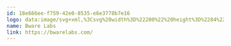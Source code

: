 ```yaml
---
id: 18e666ee-f759-42e0-8535-e6e3778b7e16
logo: data:image/svg+xml,%3Csvg%20width%3D%22200%22%20height%3D%2284%22%20viewBox%3D%220%200%20200%2084%22%20fill%3D%22none%22%20xmlns%3D%22http%3A%2F%2Fwww.w3.org%2F2000%2Fsvg%22%3E%0A%3Cmask%20id%3D%22mask0_13611_3252%22%20style%3D%22mask-type%3Aluminance%22%20maskUnits%3D%22userSpaceOnUse%22%20x%3D%2229%22%20y%3D%2226%22%20width%3D%22141%22%20height%3D%2233%22%3E%0A%3Cpath%20d%3D%22M170%2026.8132H29V58.7732H170V26.8132Z%22%20fill%3D%22white%22%2F%3E%0A%3C%2Fmask%3E%0A%3Cg%20mask%3D%22url(%23mask0_13611_3252)%22%3E%0A%3Cpath%20fill-rule%3D%22evenodd%22%20clip-rule%3D%22evenodd%22%20d%3D%22M169.28%2037.6383V36.5344H163.991C163.51%2036.5344%20163.05%2036.7253%20162.714%2037.064L161.919%2037.8656C161.593%2038.1946%20161.41%2038.6364%20161.41%2039.0966V40.9639C161.41%2041.3628%20161.547%2041.8732%20161.771%2042.3046C161.991%2042.7245%20162.334%2043.1461%20162.796%2043.2506L162.822%2043.2566L168.128%2043.3186C168.156%2043.3309%20168.2%2043.3616%20168.257%2043.432C168.324%2043.5159%20168.389%2043.6328%20168.448%2043.7695C168.565%2044.0468%20168.628%2044.3537%20168.628%2044.5236V46.4264C168.628%2046.6079%20168.552%2046.7812%20168.418%2046.9053L167.483%2047.7706C167.359%2047.8847%20167.196%2047.9482%20167.027%2047.9482H161.845V49.0521H167.027C167.481%2049.0521%20167.917%2048.8817%20168.249%2048.5755L169.183%2047.7103C169.544%2047.3776%20169.748%2046.9128%20169.748%2046.4264V44.5236C169.748%2044.1248%20169.611%2043.6144%20169.386%2043.1829C169.167%2042.7631%20168.823%2042.3415%20168.362%2042.237L168.335%2042.2309L163.029%2042.1689C163.002%2042.1567%20162.957%2042.1259%20162.9%2042.0555C162.834%2041.9717%20162.768%2041.8547%20162.71%2041.718C162.593%2041.4407%20162.53%2041.1338%20162.53%2040.9639V39.0966C162.53%2038.9249%20162.598%2038.7601%20162.72%2038.6374L163.515%2037.8357C163.64%2037.7095%20163.812%2037.6383%20163.991%2037.6383H169.28Z%22%20fill%3D%22%237A8AA0%22%2F%3E%0A%3Cpath%20fill-rule%3D%22evenodd%22%20clip-rule%3D%22evenodd%22%20d%3D%22M158.472%2042.6492C158.495%2042.6286%20158.517%2042.6079%20158.538%2042.5874L158.914%2042.219C159.15%2041.986%20159.314%2041.7811%20159.41%2041.5302C159.503%2041.2837%20159.522%2041.0168%20159.522%2040.6827V39.23C159.522%2038.8959%20159.503%2038.629%20159.41%2038.3824C159.314%2038.1315%20159.15%2037.9267%20158.914%2037.6937L158.34%2037.1316C158.107%2036.9025%20157.887%2036.7441%20157.608%2036.6498C157.336%2036.5581%20157.029%2036.5344%20156.638%2036.5344H151.801C151.656%2036.5344%20151.49%2036.5627%20151.368%2036.6877C151.249%2036.8105%20151.227%2036.9711%20151.227%2037.0985V48.488C151.227%2048.6154%20151.249%2048.776%20151.368%2048.8988C151.49%2049.0238%20151.656%2049.0521%20151.801%2049.0521H156.973C157.365%2049.0521%20157.672%2049.0284%20157.943%2048.9367C158.222%2048.8424%20158.443%2048.6841%20158.676%2048.4549L159.249%2047.8928C159.486%2047.6598%20159.65%2047.455%20159.746%2047.2041C159.839%2046.9576%20159.858%2046.6906%20159.858%2046.3565V44.9427C159.858%2044.6086%20159.839%2044.3417%20159.746%2044.0952C159.65%2043.8443%20159.486%2043.6394%20159.249%2043.4064L158.616%2042.7879V42.7876L158.598%2042.7696C158.556%2042.7282%20158.515%2042.6877%20158.472%2042.6492ZM157.153%2037.6461C157.269%2037.6837%20157.364%2037.7447%20157.482%2037.8608L158.015%2038.3838C158.194%2038.5593%20158.263%2038.6437%20158.3%2038.7319C158.337%2038.8211%20158.354%2038.94%20158.354%2039.2109V40.7216C158.354%2040.9921%20158.337%2041.1111%20158.3%2041.2004C158.263%2041.2888%20158.194%2041.3733%20158.015%2041.5487L157.7%2041.8583C157.542%2042.0128%20157.451%2042.0694%20157.373%2042.0968C157.29%2042.1259%20157.195%2042.1328%20156.993%2042.1328H152.395V37.5863H156.599C156.866%2037.5863%20157.031%2037.6058%20157.153%2037.6461ZM158.635%2044.4265C158.598%2044.3382%20158.53%2044.2536%20158.351%2044.0782L157.837%2043.5748C157.647%2043.3875%20157.54%2043.2943%20157.433%2043.2398C157.339%2043.1911%20157.228%2043.1648%20157.013%2043.1648H152.395V48.0018H156.935C157.203%2048.0018%20157.367%2047.9824%20157.489%2047.9422C157.604%2047.9047%20157.699%2047.8437%20157.818%2047.7273L158.351%2047.2042C158.53%2047.0288%20158.598%2046.9442%20158.635%2046.8559C158.672%2046.7666%20158.689%2046.6476%20158.689%2046.3771V44.9053C158.689%2044.6348%20158.672%2044.5158%20158.635%2044.4265Z%22%20fill%3D%22%237A8AA0%22%2F%3E%0A%3Cpath%20fill-rule%3D%22evenodd%22%20clip-rule%3D%22evenodd%22%20d%3D%22M146.471%2037.4309L146.47%2037.4307C146.27%2037.0789%20146.052%2036.8406%20145.765%2036.6998C145.484%2036.5623%20145.17%2036.5344%20144.82%2036.5344H144.018C143.667%2036.5344%20143.353%2036.5623%20143.073%2036.6998C142.786%2036.8406%20142.568%2037.0789%20142.367%2037.4307L140.392%2040.9044L140.391%2040.9058C140.17%2041.2983%20140.031%2041.6044%20139.95%2041.9438C139.87%2042.2805%20139.851%2042.6356%20139.851%2043.1193V49.0521H140.988V45.4637H147.851V49.0521H148.989V43.1193C148.989%2042.6355%20148.97%2042.2801%20148.889%2041.9434C148.808%2041.604%20148.668%2041.2979%20148.448%2040.9057L146.471%2037.4309ZM147.851%2043.12V44.3837H140.987V43.12C140.987%2042.344%20141.08%2041.9302%20141.384%2041.4026L143.321%2038.0052V38.0047C143.44%2037.7992%20143.522%2037.721%20143.602%2037.6802C143.689%2037.6357%20143.816%2037.6144%20144.076%2037.6144H144.761C145.022%2037.6144%20145.149%2037.6357%20145.236%2037.6802C145.317%2037.721%20145.399%2037.7992%20145.517%2038.0047V38.0052L147.453%2041.4014L147.454%2041.4026C147.759%2041.9302%20147.851%2042.344%20147.851%2043.12Z%22%20fill%3D%22%237A8AA0%22%2F%3E%0A%3Cpath%20fill-rule%3D%22evenodd%22%20clip-rule%3D%22evenodd%22%20d%3D%22M131.307%2047.9819V36.5344H130.139V48.488C130.139%2048.6154%20130.161%2048.7759%20130.28%2048.8986C130.401%2049.0237%20130.568%2049.0521%20130.713%2049.0521H137.427V47.9819H131.307Z%22%20fill%3D%22%237A8AA0%22%2F%3E%0A%3Cpath%20d%3D%22M118.842%2043.7632H124.09V41.7845H118.842V38.5131H125.16V36.5344H117.174C116.721%2036.5344%20116.536%2036.7164%20116.536%2037.16V48.4265C116.536%2048.8708%20116.722%2049.0521%20117.174%2049.0521H125.303V47.0734H118.841V43.7632H118.842Z%22%20fill%3D%22%237A8AA0%22%2F%3E%0A%3Cpath%20d%3D%22M112.728%2044.3486L113.304%2043.7833C113.902%2043.1983%20114.045%2042.9153%20114.045%2041.9256V39.6036C114.045%2038.614%20113.901%2038.3317%20113.304%2037.7459L112.728%2037.1807C112.194%2036.656%20111.741%2036.5344%20110.815%2036.5344H104.785C104.332%2036.5344%20104.147%2036.7164%20104.147%2037.16V49.0521H106.452V44.994H110.054L111.72%2049.0521H114.169L112.317%2044.6911C112.461%2044.5902%20112.584%2044.49%20112.728%2044.3486ZM111.761%2041.8851C111.761%2042.0465%20111.719%2042.1474%20111.575%2042.2889L111.02%2042.8342C110.875%2042.9757%20110.731%2043.0163%20110.485%2043.0163H106.451V38.5138H110.464C110.753%2038.5138%20110.896%2038.5742%20111.082%2038.7563L111.515%2039.1799C111.7%2039.362%20111.762%2039.4828%20111.762%2039.7253V41.8851H111.761Z%22%20fill%3D%22%237A8AA0%22%2F%3E%0A%3Cpath%20d%3D%22M98.9824%2037.6343C98.4319%2036.7746%2098.1669%2036.5344%2096.9849%2036.5344H95.8847C94.7027%2036.5344%2094.4379%2036.7746%2093.8874%2037.6343L91.89%2040.7935C91.3605%2041.6131%2091.2784%2042.2532%2091.2784%2043.1932V49.0521H93.5405V45.873H99.3289V49.0521H101.591V43.1932C101.591%2042.2532%20101.509%2041.6139%20100.98%2040.7935L98.9824%2037.6343ZM99.3281%2043.9127H93.5398V43.1531C93.5398%2042.5531%2093.6419%2042.213%2093.9066%2041.7934L95.7612%2038.7939C95.8631%2038.6341%2095.924%2038.6136%2096.1077%2038.6136H96.7601C96.9441%2038.6136%2097.0051%2038.6341%2097.107%2038.7939L98.9613%2041.7934C99.2263%2042.213%2099.3281%2042.5531%2099.3281%2043.1531V43.9127Z%22%20fill%3D%22%237A8AA0%22%2F%3E%0A%3Cpath%20d%3D%22M86.5404%2043.553C86.5404%2043.7529%2086.4786%2043.893%2086.3565%2044.0529L84.0535%2047.0721L81.7505%2044.0529C81.6284%2043.893%2081.5665%2043.7529%2081.5665%2043.553V36.5344H79.2843V43.553C79.2843%2043.7529%2079.2235%2043.893%2079.1006%2044.0529L76.7976%2047.0721L74.4944%2044.0529C74.3726%2043.893%2074.3107%2043.7529%2074.3107%2043.553V36.5344H72.0285V43.453C72.0285%2044.3528%2072.1914%2044.6725%2072.64%2045.2527L75.0449%2048.3719C75.3706%2048.7915%2075.7582%2049.0521%2076.5327%2049.0521H77.0632C77.8376%2049.0521%2078.2252%2048.7922%2078.551%2048.3719L80.4264%2045.9526L82.3018%2048.3719C82.6275%2048.7915%2083.0152%2049.0521%2083.7896%2049.0521H84.3198C85.0942%2049.0521%2085.4818%2048.7922%2085.8076%2048.3719L88.2127%2045.2527C88.6614%2044.6733%2088.8242%2044.3528%2088.8242%2043.453V36.5344H86.542V43.553H86.5404Z%22%20fill%3D%22%237A8AA0%22%2F%3E%0A%3Cpath%20d%3D%22M68.1289%2042.5516L68.3963%2042.2893C68.9935%2041.7033%2069.158%2041.3607%2069.158%2040.4719V39.6038C69.158%2038.6141%2069.0137%2038.3318%2068.4165%2037.746L67.8404%2037.1807C67.3055%2036.656%2066.9141%2036.5344%2066.0495%2036.5344H60.4308C59.9779%2036.5344%2059.7931%2036.7164%2059.7931%2037.16V48.4265C59.7931%2048.8708%2059.9787%2049.0521%2060.4308%2049.0521H66.4401C67.3047%2049.0521%2067.6961%2048.9313%2068.231%2048.4058L68.8071%2047.8405C69.4043%2047.2547%2069.5486%2046.9725%2069.5486%2045.9827V45.0335C69.5486%2044.0438%2069.4043%2043.802%2068.8071%2043.2162L68.1289%2042.5516ZM62.0993%2038.4733H65.6184C65.8656%2038.4733%2066.0098%2038.5139%2066.1532%2038.6554L66.7091%2039.2008C66.8534%2039.3423%2066.8947%2039.4432%2066.8947%2039.6046V40.7151C66.8947%2040.8765%2066.8534%2040.9775%2066.7091%2041.119L66.1946%2041.6239C66.0503%2041.7653%2065.9061%2041.8059%2065.6597%2041.8059H62.0993V38.4733ZM67.265%2045.9843C67.265%2046.1457%2067.2237%2046.2466%2067.0795%2046.3881L66.5236%2046.9335C66.3793%2047.075%2066.2351%2047.1155%2065.9879%2047.1155H62.0985V43.682H66.0292C66.2764%2043.682%2066.4206%2043.7226%2066.5641%2043.8641L67.0786%2044.3689C67.2229%2044.5104%2067.2642%2044.6113%2067.2642%2044.7727V45.9843H67.265Z%22%20fill%3D%22%237A8AA0%22%2F%3E%0A%3Cpath%20d%3D%22M55.4685%2037.8866L55.4703%2037.8847L42.5422%2026.9256C42.3655%2026.7758%2042.1048%2026.7758%2041.9282%2026.9256L29%2037.8847L29.0009%2037.8866V47.7036H29.0019L41.9282%2058.6608C42.1048%2058.8108%2042.3655%2058.8108%2042.5422%2058.6608L55.4685%2047.7036H55.4713V37.8866H55.4685ZM43.6955%2029.5862L53.0672%2037.5305C53.2868%2037.7167%2053.2868%2038.0528%2053.0672%2038.239L48.9943%2041.6915C48.8176%2041.8413%2048.557%2041.8413%2048.3803%2041.6915L42.9168%2037.0601V29.9404C42.9168%2029.5418%2043.3896%2029.3268%2043.6955%2029.5862ZM42.2352%2028.3482L42.2371%2028.3501H42.2333L42.2352%2028.3482ZM41.5932%2029.9068V37.0264L36.09%2041.6915C35.9134%2041.8413%2035.6527%2041.8413%2035.476%2041.6915L31.4032%2038.239C31.1835%2038.0528%2031.1835%2037.7167%2031.4032%2037.5305L40.8145%2029.5525C41.1205%2029.2931%2041.5932%2029.5082%2041.5932%2029.9068ZM31.1033%2039.6677L34.3725%2042.439C34.5921%2042.6252%2034.5921%2042.9613%2034.3725%2043.1475L31.1033%2045.9187C30.7972%2046.1782%2030.3245%2045.963%2030.3245%2045.5644V40.022C30.3245%2039.6234%2030.7972%2039.4083%2031.1033%2039.6677ZM40.8145%2056.034L31.4032%2048.056C31.1835%2047.8697%2031.1835%2047.5337%2031.4032%2047.3474L35.476%2043.895C35.6527%2043.7452%2035.9134%2043.7452%2036.09%2043.895L41.5932%2048.56V55.6798C41.5932%2056.0782%2041.1205%2056.2934%2040.8145%2056.034ZM37.1936%2043.1475C36.9739%2042.9613%2036.9739%2042.6252%2037.1936%2042.439L42.2333%2038.1671L42.2352%2038.1652L42.2371%2038.1671L47.2768%2042.439C47.4964%2042.6252%2047.4964%2042.9613%2047.2768%2043.1475L42.2352%2047.4212L37.1936%2043.1475ZM42.9168%2055.6459V48.5268L42.917%2048.5261L48.3803%2043.895C48.557%2043.7452%2048.8176%2043.7452%2048.9943%2043.895L53.0672%2047.3474C53.2868%2047.5337%2053.2868%2047.8697%2053.0672%2048.056L43.6955%2056.0002C43.3896%2056.2596%2042.9168%2056.0446%2042.9168%2055.6459ZM53.369%2045.9205L50.0978%2043.1475C49.8782%2042.9613%2049.8782%2042.6252%2050.0978%2042.439L53.369%2039.6659C53.675%2039.4065%2054.1478%2039.6216%2054.1478%2040.0202V45.5663C54.1478%2045.9649%2053.675%2046.1799%2053.369%2045.9205Z%22%20fill%3D%22%237A8AA0%22%2F%3E%0A%3C%2Fg%3E%0A%3C%2Fsvg%3E%0A
name: Bware Labs
link: https://bwarelabs.com/
---
```

